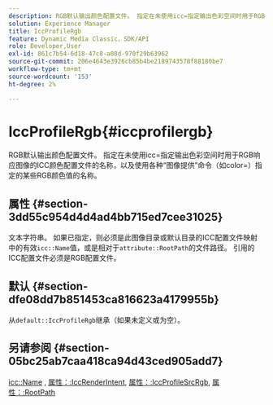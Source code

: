 ```yaml
---
description: RGB默认输出颜色配置文件。 指定在未使用icc=指定输出色彩空间时用于RGB响应图像的ICC颜色配置文件的名称，以及使用各种“图像提供”命令（如color=）指定的某些RGB颜色值的名称。
solution: Experience Manager
title: IccProfileRgb
feature: Dynamic Media Classic，SDK/API
role: Developer,User
exl-id: 861c7b54-6d18-47c8-a08d-970f29b63962
source-git-commit: 206e4643e3926cb85b4be2189743578f88180be7
workflow-type: tm+mt
source-wordcount: '153'
ht-degree: 2%

---
```


# IccProfileRgb{#iccprofilergb}

RGB默认输出颜色配置文件。 指定在未使用icc=指定输出色彩空间时用于RGB响应图像的ICC颜色配置文件的名称，以及使用各种“图像提供”命令（如color=）指定的某些RGB颜色值的名称。

## 属性 {#section-3dd55c954d4d4ad4bb715ed7cee31025}

文本字符串。 如果已指定，则必须是此图像目录或默认目录的ICC配置文件映射中的有效`icc::Name`值，或是相对于`attribute::RootPath`的文件路径。 引用的ICC配置文件必须是RGB配置文件。

## 默认 {#section-dfe08dd7b851453ca816623a4179955b}

从`default::IccProfileRgb`继承（如果未定义或为空）。

## 另请参阅 {#section-05bc25ab7caa418ca94d43ced905add7}

[icc::Name](../../../../../is-api/image-catalog/image-serving-api-ref/c-image-catalog-reference/c-icc-profile-map-reference/r-name-icc.md#reference-9e7d3c8e35434981a3dfac66b8946cbe) ,  [属性：:IccRenderIntent](../../../../../is-api/image-catalog/image-serving-api-ref/c-image-catalog-reference/c-attributes-reference/r-iccrenderintent.md#reference-012f207f28bd4406a5368d23ed95a51f),  [属性：:IccProfileSrcRgb](../../../../../is-api/image-catalog/image-serving-api-ref/c-image-catalog-reference/c-attributes-reference/r-iccprofilesrcrgb.md#reference-b8e576d075b44f5c94d95bfb5aa22ae2),  [属性：:RootPath](../../../../../is-api/image-catalog/image-serving-api-ref/c-image-catalog-reference/c-attributes-reference/r-rootpath.md#reference-17d57e5967be403b8408fa7214017494)
